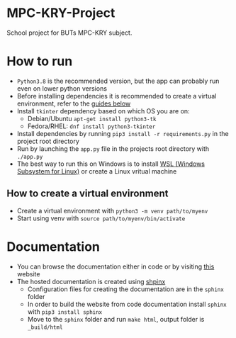 # MPC-KRY-Project

School project for BUTs MPC-KRY subject.

# How to run

- `Python3.8` is the recommended version, but the app can probably run even on lower python versions
- Before installing dependencies it is recommended to create a virtual environment, refer to
  the [guides below](#how-to-create-a-virtual-environment)
- Install `tkinter` dependency based on which OS you are on:
    - Debian/Ubuntu `apt-get install python3-tk`
    - Fedora/RHEL: `dnf install python3-tkinter`
- Install dependencies by running `pip3 install -r requirements.py` in the project root directory
- Run by launching the `app.py` file in the projects root directory with `./app.py`
- The best way to run this on Windows is to
  install [WSL (Windows Subsystem for Linux)](https://docs.microsoft.com/en-us/windows/wsl/install) or create a Linux
  vritual machine

## How to create a virtual environment

- Create a virtual environment with `python3 -m venv path/to/myenv`
- Start using venv with `source path/to/myenv/bin/activate`

# Documentation

- You can browse the documentation either in code or by visiting [this](http://172.105.249.59:6060) website
- The hosted documentation is created using [shpinx](https://www.sphinx-doc.org/en/master/)
    - Configuration files for creating the documentation are in the `sphinx` folder
    - In order to build the website from code documentation install `sphinx` with `pip3 install sphinx`
    - Move to the `sphinx` folder and run `make html`, output folder is `_build/html`
